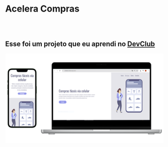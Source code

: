 <h1>Acelera Compras</h1>
<br>
<br>
<h2>Esse foi um projeto que eu aprendi no <a href="https://rodolfomori.com.br/devclub">DevClub</a></h2> 

<img src="img/Design sem nome (2).png"/>
